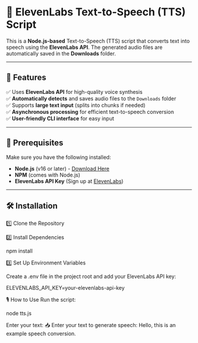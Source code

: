 # 📢 ElevenLabs Text-to-Speech (TTS) Script

This is a **Node.js-based** Text-to-Speech (TTS) script that converts text into speech using the **ElevenLabs API**. The generated audio files are automatically saved in the **Downloads** folder.

---

## 🚀 Features

✅ Uses **ElevenLabs API** for high-quality voice synthesis  
✅ **Automatically detects** and saves audio files to the `Downloads` folder  
✅ Supports **large text input** (splits into chunks if needed)  
✅ **Asynchronous processing** for efficient text-to-speech conversion  
✅ **User-friendly CLI interface** for easy input  

---

## 📌 Prerequisites

Make sure you have the following installed:

- **Node.js** (v16 or later) - [Download Here](https://nodejs.org/)
- **NPM** (comes with Node.js)
- **ElevenLabs API Key** (Sign up at [ElevenLabs](https://elevenlabs.io/))

---

## 🛠️ Installation

1️⃣ Clone the Repository

2️⃣ Install Dependencies

npm install

3️⃣ Set Up Environment Variables

Create a .env file in the project root and add your ElevenLabs API key:

ELEVENLABS_API_KEY=your-elevenlabs-api-key

🎙️ How to Use
Run the script:

node tts.js

Enter your text:
📥 Enter your text to generate speech: Hello, this is an example speech conversion.


